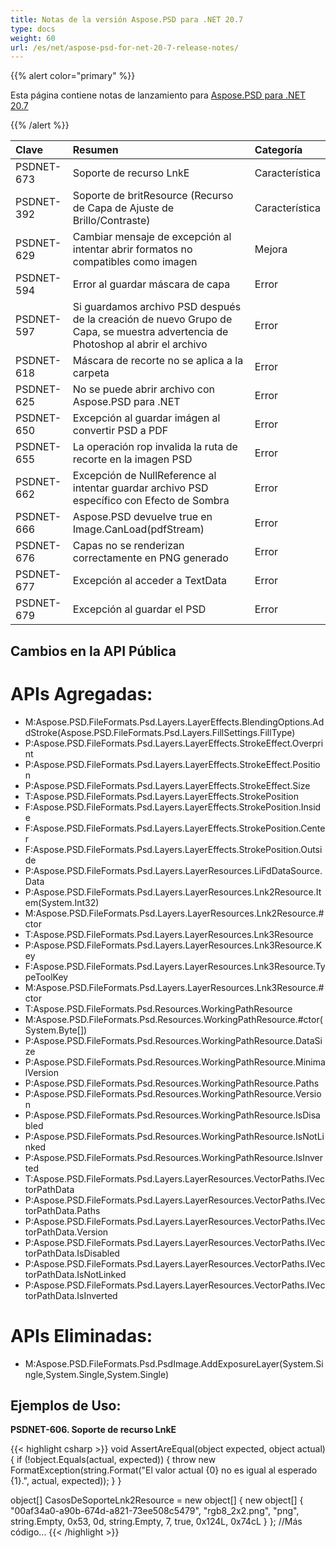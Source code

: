 ```yaml
---
title: Notas de la versión Aspose.PSD para .NET 20.7
type: docs
weight: 60
url: /es/net/aspose-psd-for-net-20-7-release-notes/
---
```


{{% alert color="primary" %}} 

Esta página contiene notas de lanzamiento para [Aspose.PSD para .NET 20.7](https://www.nuget.org/packages/Aspose.PSD/)

{{% /alert %}} 

|**Clave**|**Resumen**|**Categoría**|
| :- | :- | :- |
|PSDNET-673|Soporte de recurso LnkE|Característica|
|PSDNET-392|Soporte de britResource (Recurso de Capa de Ajuste de Brillo/Contraste)|Característica|
|PSDNET-629|Cambiar mensaje de excepción al intentar abrir formatos no compatibles como imagen|Mejora|
|PSDNET-594|Error al guardar máscara de capa|Error|
|PSDNET-597|Si guardamos archivo PSD después de la creación de nuevo Grupo de Capa, se muestra advertencia de Photoshop al abrir el archivo|Error|
|PSDNET-618|Máscara de recorte no se aplica a la carpeta|Error|
|PSDNET-625|No se puede abrir archivo con Aspose.PSD para .NET|Error|
|PSDNET-650|Excepción al guardar imágen al convertir PSD a PDF|Error|
|PSDNET-655|La operación rop invalida la ruta de recorte en la imagen PSD|Error|
|PSDNET-662|Excepción de NullReference al intentar guardar archivo PSD específico con Efecto de Sombra|Error|
|PSDNET-666|Aspose.PSD devuelve true en Image.CanLoad(pdfStream)|Error|
|PSDNET-676|Capas no se renderizan correctamente en PNG generado|Error|
|PSDNET-677|Excepción al acceder a TextData|Error|
|PSDNET-679|Excepción al guardar el PSD|Error|

## **Cambios en la API Pública**
# **APIs Agregadas:**
- M:Aspose.PSD.FileFormats.Psd.Layers.LayerEffects.BlendingOptions.AddStroke(Aspose.PSD.FileFormats.Psd.Layers.FillSettings.FillType)
- P:Aspose.PSD.FileFormats.Psd.Layers.LayerEffects.StrokeEffect.Overprint
- P:Aspose.PSD.FileFormats.Psd.Layers.LayerEffects.StrokeEffect.Position
- P:Aspose.PSD.FileFormats.Psd.Layers.LayerEffects.StrokeEffect.Size
- T:Aspose.PSD.FileFormats.Psd.Layers.LayerEffects.StrokePosition
- F:Aspose.PSD.FileFormats.Psd.Layers.LayerEffects.StrokePosition.Inside
- F:Aspose.PSD.FileFormats.Psd.Layers.LayerEffects.StrokePosition.Center
- F:Aspose.PSD.FileFormats.Psd.Layers.LayerEffects.StrokePosition.Outside
- P:Aspose.PSD.FileFormats.Psd.Layers.LayerResources.LiFdDataSource.Data
- P:Aspose.PSD.FileFormats.Psd.Layers.LayerResources.Lnk2Resource.Item(System.Int32)
- M:Aspose.PSD.FileFormats.Psd.Layers.LayerResources.Lnk2Resource.#ctor
- T:Aspose.PSD.FileFormats.Psd.Layers.LayerResources.Lnk3Resource
- P:Aspose.PSD.FileFormats.Psd.Layers.LayerResources.Lnk3Resource.Key
- F:Aspose.PSD.FileFormats.Psd.Layers.LayerResources.Lnk3Resource.TypeToolKey
- M:Aspose.PSD.FileFormats.Psd.Layers.LayerResources.Lnk3Resource.#ctor
- T:Aspose.PSD.FileFormats.Psd.Resources.WorkingPathResource
- M:Aspose.PSD.FileFormats.Psd.Resources.WorkingPathResource.#ctor(System.Byte[])
- P:Aspose.PSD.FileFormats.Psd.Resources.WorkingPathResource.DataSize
- P:Aspose.PSD.FileFormats.Psd.Resources.WorkingPathResource.MinimalVersion
- P:Aspose.PSD.FileFormats.Psd.Resources.WorkingPathResource.Paths
- P:Aspose.PSD.FileFormats.Psd.Resources.WorkingPathResource.Version
- P:Aspose.PSD.FileFormats.Psd.Resources.WorkingPathResource.IsDisabled
- P:Aspose.PSD.FileFormats.Psd.Resources.WorkingPathResource.IsNotLinked
- P:Aspose.PSD.FileFormats.Psd.Resources.WorkingPathResource.IsInverted
- T:Aspose.PSD.FileFormats.Psd.Layers.LayerResources.VectorPaths.IVectorPathData
- P:Aspose.PSD.FileFormats.Psd.Layers.LayerResources.VectorPaths.IVectorPathData.Paths
- P:Aspose.PSD.FileFormats.Psd.Layers.LayerResources.VectorPaths.IVectorPathData.Version
- P:Aspose.PSD.FileFormats.Psd.Layers.LayerResources.VectorPaths.IVectorPathData.IsDisabled
- P:Aspose.PSD.FileFormats.Psd.Layers.LayerResources.VectorPaths.IVectorPathData.IsNotLinked
- P:Aspose.PSD.FileFormats.Psd.Layers.LayerResources.VectorPaths.IVectorPathData.IsInverted

# **APIs Eliminadas:**
- M:Aspose.PSD.FileFormats.Psd.PsdImage.AddExposureLayer(System.Single,System.Single,System.Single)

## **Ejemplos de Uso:**
**PSDNET-606. Soporte de recurso LnkE**

{{< highlight csharp >}}
void AssertAreEqual(object expected, object actual)
{
    if (!object.Equals(actual, expected))
    {
        throw new FormatException(string.Format("El valor actual {0} no es igual al esperado {1}.", actual, expected));
    }
}

object[] CasosDeSoporteLnk2Resource = new object[]
{
    new object[]
    {
        "00af34a0-a90b-674d-a821-73ee508c5479",
        "rgb8_2x2.png",
        "png",
        string.Empty,
        0x53,
        0d,
        string.Empty,
        7,
        true,
        0x124L,
        0x74cL
    }
};
//Más código...
{{< /highlight >}}